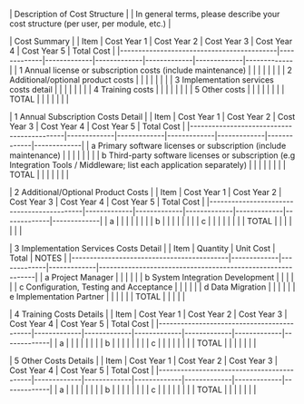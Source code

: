 | Description of Cost Structure                                                                                          |
| In general terms, please describe your cost structure (per user, per module, etc.)                                     |

| Cost Summary                                                                                                           |
| Item                                      | Cost Year 1 | Cost Year 2 | Cost Year 3 | Cost Year 4 | Cost Year 5 | Total Cost |
|-------------------------------------------|-------------|-------------|-------------|-------------|-------------|-------------|
| 1 Annual license or subscription costs (include maintenance) |             |             |             |             |             |             |
| 2 Additional/optional product costs       |             |             |             |             |             |             |
| 3 Implementation services costs detail    |             |             |             |             |             |             |
| 4 Training costs                          |             |             |             |             |             |             |
| 5 Other costs                             |             |             |             |             |             |             |
| TOTAL                                     |             |             |             |             |             |             |

| 1 Annual Subscription Costs Detail                                                                                     |
| Item                                      | Cost Year 1 | Cost Year 2 | Cost Year 3 | Cost Year 4 | Cost Year 5 | Total Cost |
|-------------------------------------------|-------------|-------------|-------------|-------------|-------------|-------------|
| a Primary software licenses or subscription (include maintenance) |             |             |             |             |             |             |
| b Third-party software licenses or subscription (e.g Integration Tools / Middleware; list each application separately) |             |             |             |             |             |             |
| TOTAL                                     |             |             |             |             |             |             |

| 2 Additional/Optional Product Costs                                                                                   |
| Item                                      | Cost Year 1 | Cost Year 2 | Cost Year 3 | Cost Year 4 | Cost Year 5 | Total Cost |
|-------------------------------------------|-------------|-------------|-------------|-------------|-------------|-------------|
| a                                         |             |             |             |             |             |             |
| b                                         |             |             |             |             |             |             |
| c                                         |             |             |             |             |             |             |
| TOTAL                                     |             |             |             |             |             |             |

| 3 Implementation Services Costs Detail                                                                                |
| Item                                      | Quantity    | Unit Cost   | Total       | NOTES                                                      |
|-------------------------------------------|-------------|-------------|-------------|------------------------------------------------------------|
| a Project Manager                         |             |             |             |                                                            |
| b System Integration Development          |             |             |             |                                                            |
| c Configuration, Testing and Acceptance   |             |             |             |                                                            |
| d Data Migration                          |             |             |             |                                                            |
| e Implementation Partner                  |             |             |             |                                                            |
| TOTAL                                     |             |             |             |                                                            |

| 4 Training Costs Details                                                                                              |
| Item                                      | Cost Year 1 | Cost Year 2 | Cost Year 3 | Cost Year 4 | Cost Year 5 | Total Cost |
|-------------------------------------------|-------------|-------------|-------------|-------------|-------------|-------------|
| a                                         |             |             |             |             |             |             |
| b                                         |             |             |             |             |             |             |
| c                                         |             |             |             |             |             |             |
| TOTAL                                     |             |             |             |             |             |             |

| 5 Other Costs Details                                                                                                |
| Item                                      | Cost Year 1 | Cost Year 2 | Cost Year 3 | Cost Year 4 | Cost Year 5 | Total Cost |
|-------------------------------------------|-------------|-------------|-------------|-------------|-------------|-------------|
| a                                         |             |             |             |             |             |             |
| b                                         |             |             |             |             |             |             |
| c                                         |             |             |             |             |             |             |
| TOTAL                                     |             |             |             |             |             |             |
